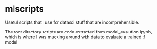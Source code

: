 # mlscripts
Useful scripts that I use for datasci stuff that are incomprehensible.

The root directory scripts are code extracted from model_evalution.ipynb, which is where I was mucking around with data to evaluate a trained tf model
